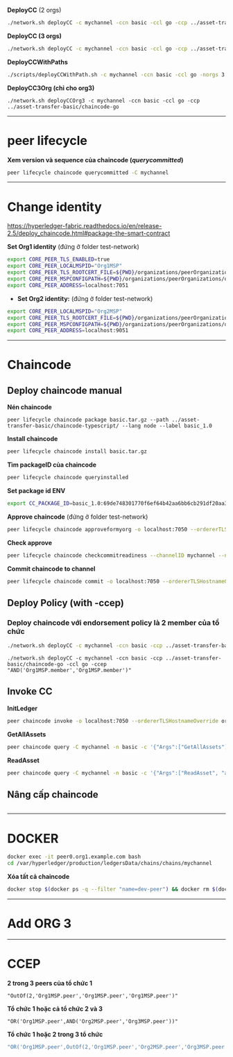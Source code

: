 
**DeployCC** (2 orgs)
```bash
./network.sh deployCC -c mychannel -ccn basic -ccl go -ccp ../asset-transfer-basic/chaincode-go
```

**DeployCC (3 orgs)**
```bash
./network.sh deployCC -c mychannel -ccn basic -ccl go -ccp ../asset-transfer-basic/chaincode-go -norgs 3
```
**DeployCCWithPaths**
```bash
./scripts/deployCCWithPath.sh -c mychannel -ccn basic -ccl go -norgs 3 -ccp ../asset-transfer-basic/chaincode-go-org1 -ccp ../asset-transfer-basic/chaincode-go-org2 -ccp ../asset-transfer-basic/chaincode-go-org3
```

**DeployCC3Org (chỉ cho org3)**
```
./network.sh deployCCOrg3 -c mychannel -ccn basic -ccl go -ccp ../asset-transfer-basic/chaincode-go
```
---
# peer lifecycle 

**Xem version và sequence của chaincode (*querycommitted*)**
```bash
peer lifecycle chaincode querycommitted -C mychannel
```
---
# Change identity
https://hyperledger-fabric.readthedocs.io/en/release-2.5/deploy_chaincode.html#package-the-smart-contract

**Set Org1 identity**
(đứng ở folder test-network)
```bash
export CORE_PEER_TLS_ENABLED=true
export CORE_PEER_LOCALMSPID="Org1MSP"
export CORE_PEER_TLS_ROOTCERT_FILE=${PWD}/organizations/peerOrganizations/org1.example.com/peers/peer0.org1.example.com/tls/ca.crt
export CORE_PEER_MSPCONFIGPATH=${PWD}/organizations/peerOrganizations/org1.example.com/users/Admin@org1.example.com/msp
export CORE_PEER_ADDRESS=localhost:7051
```

- **Set Org2 identity:**
(đứng ở folder test-network)
```bash
export CORE_PEER_LOCALMSPID="Org2MSP"
export CORE_PEER_TLS_ROOTCERT_FILE=${PWD}/organizations/peerOrganizations/org2.example.com/peers/peer0.org2.example.com/tls/ca.crt
export CORE_PEER_MSPCONFIGPATH=${PWD}/organizations/peerOrganizations/org2.example.com/users/Admin@org2.example.com/msp
export CORE_PEER_ADDRESS=localhost:9051
```
---
# Chaincode 

## Deploy chaincode manual

**Nén chaincode**
```
peer lifecycle chaincode package basic.tar.gz --path ../asset-transfer-basic/chaincode-typescript/ --lang node --label basic_1.0
```
**Install chaincode**
```bash
peer lifecycle chaincode install basic.tar.gz
```
**Tìm packageID của chaincode**
```bash
peer lifecycle chaincode queryinstalled
```
**Set package id ENV**
```bash
export CC_PACKAGE_ID=basic_1.0:69de748301770f6ef64b42aa6bb6cb291df20aa39542c3ef94008615704007f3
```
**Approve chaincode**
(đứng ở folder test-network)
```bash
peer lifecycle chaincode approveformyorg -o localhost:7050 --ordererTLSHostnameOverride orderer.example.com --channelID mychannel --name basic --version 1.0 --package-id $CC_PACKAGE_ID --sequence 1 --tls --cafile "${PWD}/organizations/ordererOrganizations/example.com/orderers/orderer.example.com/msp/tlscacerts/tlsca.example.com-cert.pem"
```

**Check approve**
```bash
peer lifecycle chaincode checkcommitreadiness --channelID mychannel --name basic --version 1.0 --sequence 1 --tls --cafile "${PWD}/organizations/ordererOrganizations/example.com/orderers/orderer.example.com/msp/tlscacerts/tlsca.example.com-cert.pem" --output json
```
**Commit chaincode to channel**
```bash
peer lifecycle chaincode commit -o localhost:7050 --ordererTLSHostnameOverride orderer.example.com --channelID mychannel --name basic --version 1.0 --sequence 1 --tls --cafile "${PWD}/organizations/ordererOrganizations/example.com/orderers/orderer.example.com/msp/tlscacerts/tlsca.example.com-cert.pem" --peerAddresses localhost:7051 --tlsRootCertFiles "${PWD}/organizations/peerOrganizations/org1.example.com/peers/peer0.org1.example.com/tls/ca.crt" --peerAddresses localhost:9051 --tlsRootCertFiles "${PWD}/organizations/peerOrganizations/org2.example.com/peers/peer0.org2.example.com/tls/ca.crt"
```

## Deploy Policy (with -ccep)

### Deploy chaincode với endorsement policy là 2 member của tổ chức
```bash
./network.sh deployCC -c mychannel -ccn basic -ccp ../asset-transfer-basic/chaincode-go -ccl go -ccep "OutOf(2,'Org1MSP.peer','Org1MSP.peer','Org1MSP.peer')"
```
```
./network.sh deployCC -c mychannel -ccn basic -ccp ../asset-transfer-basic/chaincode-go -ccl go -ccep "AND('Org1MSP.member','Org1MSP.member')"
```
## Invoke CC
**InitLedger**
```bash
peer chaincode invoke -o localhost:7050 --ordererTLSHostnameOverride orderer.example.com --tls --cafile "${PWD}/organizations/ordererOrganizations/example.com/orderers/orderer.example.com/msp/tlscacerts/tlsca.example.com-cert.pem" -C mychannel -n basic --peerAddresses localhost:7051 --tlsRootCertFiles "${PWD}/organizations/peerOrganizations/org1.example.com/peers/peer0.org1.example.com/tls/ca.crt" --peerAddresses localhost:9051 --tlsRootCertFiles "${PWD}/organizations/peerOrganizations/org2.example.com/peers/peer0.org2.example.com/tls/ca.crt" -c '{"function":"InitLedger","Args":[]}'
```

**GetAllAssets**
```bash
peer chaincode query -C mychannel -n basic -c '{"Args":["GetAllAssets"]}'
```

**ReadAsset**
```bash
peer chaincode query -C mychannel -n basic -c '{"Args":["ReadAsset", "asset1"]}'
```

## Nâng cấp chaincode
```bash

```
---
# DOCKER
```bash
docker exec -it peer0.org1.example.com bash
cd /var/hyperledger/production/ledgersData/chains/chains/mychannel
```

**Xóa tất cả chaincode**
```bash
docker stop $(docker ps -q --filter "name=dev-peer") && docker rm $(docker ps -aq --filter "name=dev-peer")
```
---
# Add ORG 3 

---

# CCEP

**2 trong 3 peers của tổ chức 1**
```
"OutOf(2,'Org1MSP.peer','Org1MSP.peer','Org1MSP.peer')"
```

**Tổ chức 1 hoặc cả tổ chức 2 và 3**
```
"OR('Org1MSP.peer',AND('Org2MSP.peer','Org3MSP.peer'))"
```
**Tổ chức 1 hoặc 2 trong 3 tổ chức**
```bash
"OR('Org1MSP.peer',OutOf(2,'Org1MSP.peer','Org2MSP.peer','Org3MSP.peer'))"
```